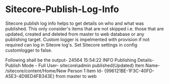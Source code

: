 # Sitecore-Publish-Log-Info

Sitecore publish log info helps to get details on who and what was published. This only consider's items that are not skipped i.e. those that are updated, created and deleted from master to web database or any publishing target.
Custom logger is impelmented with provision if not required can log in Siteore log's. Set Sitecore settings in config customlogger to false.


Following shall be the output-
24564 15:54:22 INFO  Publishing Details- Publish Mode - Full User- sitecore\admin published(Updated) Item Name- /sitecore/content/Home/New Person 1 Item Id- {996121BE-1F3C-40FD-A5E3-4D9ED4FB343E} from master to web
